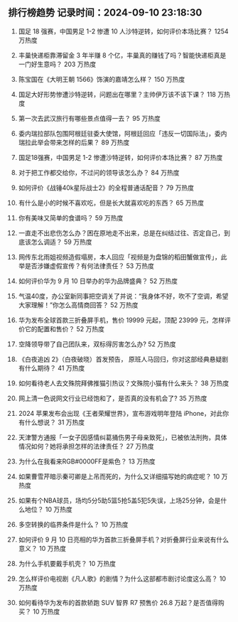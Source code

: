 
## 排行榜趋势 记录时间：2024-09-10 23:18:30
  
  1. 国足 18 强赛，中国男足 1-2 惨遭 10 人沙特逆转，如何评价本场比赛？ 1254 万热度
    
  2. 丰巢快递柜靠滞留金 3 年半赚 8 个亿，丰巢真的赚钱了吗？智能快递柜真是一门好生意吗？ 203 万热度
    
  3. 陈宝国在《大明王朝 1566》饰演的嘉靖怎么样？ 150 万热度
    
  4. 国足大好形势惨遭沙特逆转，问题出在哪里？主帅伊万该不该下课？ 118 万热度
    
  5. 第一次去武汉旅行有哪些景点值得一去？ 95 万热度
    
  6. 委内瑞拉部队包围阿根廷驻委大使馆，阿根廷回应「违反一切国际法」，委内瑞拉此举会带来怎样的后果？ 89 万热度
    
  7. 国足18强赛，中国男足 1-2 惨遭沙特逆转，如何评价本场比赛？ 87 万热度
    
  8. 对于把工作都交给你，不过问的领导该怎么办？ 84 万热度
    
  9. 如何评价《战锤40k星际战士2》的全程普通话配音？ 79 万热度
    
  10. 有什么是小的时候不喜欢吃，但是长大就喜欢吃的东西？ 65 万热度
    
  11. 你有美味又简单的食谱吗？ 59 万热度
    
  12. 一直走不出悲伤怎么办？困在原地走不出来，总是在纠结过往、否定自己，到底该怎么调适？ 59 万热度
    
  13. 网传东北雨姐视频造假塌房，本人回应「视频是为盘锦的稻田蟹做宣传」，此举是否涉嫌虚假宣传？有何法律责任？ 53 万热度
    
  14. 如何评价华为 9 月 10 日举办的华为品牌盛典？ 52 万热度
    
  15. 气温40度，办公室新同事把空调关了并说：“我身体不好，吹不了空调，希望大家理解！”你怎么高情商回答？ 52 万热度
    
  16. 华为发布全球首款三折叠屏手机，售价 19999 元起，顶配 23999 元，怎样评价它的配置和售价？ 52 万热度
    
  17. 空降领导带了自己团队来，双标得厉害怎么办? 52 万热度
    
  18. 《白夜追凶 2》（白夜破晓）首发预告， 原班人马回归，你对这部经典悬疑剧有什么期待？ 41 万热度
    
  19. 如何看待老人去文殊院拜佛推猫引热议？文殊院小猫有什么来头？ 38 万热度
    
  20. 网上清一色说网文行业已经饱和了，是否真的没有机会了? 35 万热度
    
  21. 2024 苹果发布会出现《王者荣耀世界》，宣布游戏明年登陆 iPhone，对此你有什么想说？ 31 万热度
    
  22. 天津警方通报「一女子因感情纠葛捅伤男子母亲致死」，已被依法刑拘，具体情况如何？她将承担怎样的法律责任？ 27 万热度
    
  23. 为什么在我看来RGB#0000FF是紫色？ 13 万热度
    
  24. 如果曹雪芹暗示秦可卿是上吊而死的，为什么又详细描写她的病症呢？ 10 万热度
    
  25. 如果有个NBA球员，场均5分5助5篮5抢5盖5犯5失误，上场25分钟，会是什么地位？ 10 万热度
    
  26. 多空转换的临界条件是什么？ 10 万热度
    
  27. 如何评价 9 月 10 日亮相的华为首款三折叠屏手机？对折叠屏行业来说有什么意义？ 10 万热度
    
  28. 为什么手机要戴手机壳？ 10 万热度
    
  29. 怎么样评价电视剧《凡人歌》的剧情？为什么这部都市剧讨论度这么高？ 10 万热度
    
  30. 如何看待华为发布的首款轿跑 SUV 智界 R7 预售价 26.8 万起？是否值得购买？ 10 万热度
    
